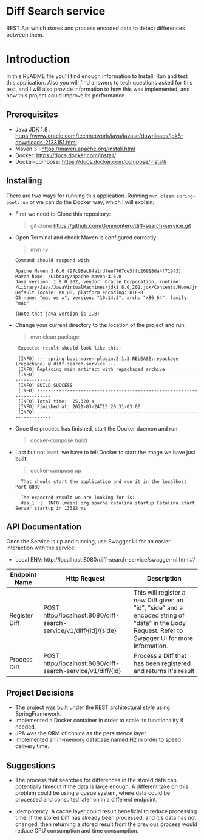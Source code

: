 # Diff Search service

REST Api which stores and process encoded data to detect differences between them.


# Introduction

In this README file you'll find enough information to Install, Run and test this application. 
Also you will find answers to tech questions asked for this test, and I will also provide information to how this was implemented, and how this project could improve its performance.


## Prerequisites

* Java JDK 1.8 : https://www.oracle.com/technetwork/java/javase/downloads/jdk8-downloads-2133151.html
* Maven 3 : https://maven.apache.org/install.html
* Docker: https://docs.docker.com/install/
* Docker-compose: https://docs.docker.com/compose/install/

## Installing

 There are two ways for running this application. Running `mvn clean spring-boot:run` or we can do the Docker way, which I will explain:

* First we need to Clone this repository:

    > git clone https://github.com/Gonmontero/diff-search-service.git

* Open Terminal and check Maven is configured correctly:

    > mvn -v

      Command should respond with:

      Apache Maven 3.6.0 (97c98ec64a1fdfee7767ce5ffb20918da4f719f3)
      Maven home: /Library/apache-maven-3.6.0
      Java version: 1.8.0_202, vendor: Oracle Corporation, runtime: /Library/Java/JavaVirtualMachines/jdk1.8.0_202.jdk/Contents/Home/jre
      Default locale: en_US, platform encoding: UTF-8
      OS name: "mac os x", version: "10.14.3", arch: "x86_64", family: "mac"

      (Note that java version is 1.8)

 * Change your current directory to the location of the project and run:

    > mvn clean package

        Expected result should look like this:

        [INFO] --- spring-boot-maven-plugin:2.1.3.RELEASE:repackage (repackage) @ diff-search-service ---
        [INFO] Replacing main artifact with repackaged archive
        [INFO] ------------------------------------------------------------------------
        [INFO] BUILD SUCCESS
        [INFO] ------------------------------------------------------------------------
        [INFO] Total time:  25.320 s
        [INFO] Finished at: 2021-03-24T15:20:31-03:00
        [INFO] ------------------------------------------------------------------------

 * Once the process has finished, start the Docker daemon and run:

    > docker-compose build

 * Last but not least, we have to tell Docker to start the image we have just built:

    > docker-compose up

         That should start the application and run it in the localhost Port 8080

         The expected result we are looking for is:
         dss_1  |  INFO [main] org.apache.catalina.startup.Catalina.start Server startup in 13382 ms


## API Documentation

Once the Service is up and running, use Swagger UI for an easier interaction with the service:

- Local ENV: http://localhost:8080/diff-search-service/swagger-ui.html#/

Endpoint Name | Http Request | Description |
| --- | --- | --- |
Register Diff | POST http://localhost:8080/diff-search-service/v1/diff/{id}/{side} | This will register a new Diff given an "id", "side" and a encoded string of "data" in the Body Request. Refer to Swagger UI for more information. |
| Process Diff | POST http://localhost:8080/diff-search-service/v1/diff/{id} | Process a Diff that has been registered and returns it's result |


## Project Decisions

- The project was built under the REST architectural style using SpringFramework.
- Implemented a Docker container in order to scale its functionality if needed.
- JPA was the ORM of choice as the persistence layer.
- Implemented an in-memory database named H2 in order to speed delivery time.

## Suggestions

- The process that searches for differences in the stored data can potentially timeout if the data is large enough.
 A different take on this problem could be using a queue system, where data could be processed and consulted later on in a different endpoint.

- Idempotency: A cache layer could result beneficial to reduce processing time. If the stored Diff has already been processed,
 and it's data has not changed, then returning a stored result from the previous process would reduce CPU consumption and time consumption. 
